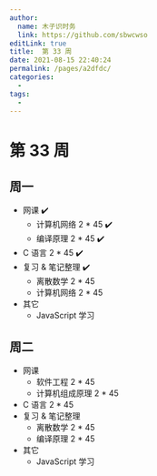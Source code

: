 ```yaml
---
author: 
  name: 木子识时务
  link: https://github.com/sbwcwso
editLink: true
title:  第 33 周
date: 2021-08-15 22:40:24
permalink: /pages/a2dfdc/
categories: 
  - 
tags: 
  - 
---
```


# 第 33 周

## 周一

* 网课 ✔️
  * 计算机网络 2 * 45 ✔️
  * 编译原理 2 * 45  ✔️
* C 语言 2 * 45 ✔️
* 复习 & 笔记整理 ✔️
  * 离散数学 2 * 45  
  * 计算机网络 2 * 45
* 其它
  * JavaScript 学习

## 周二

* 网课 ️
  * 软件工程 2 * 45
  * 计算机组成原理 2 * 45  
* C 语言 2 * 45
* 复习 & 笔记整理
  * 离散数学 2 * 45  
  * 编译原理 2 * 45
* 其它
  * JavaScript 学习
